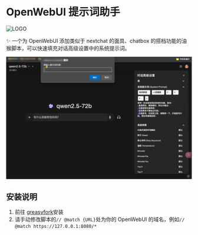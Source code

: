 # OpenWebUI 提示词助手

![LOGO](https://socialify.git.ci/susmouse/open-webui-prompt-helper/image?description=1&descriptionEditable=%F0%9F%90%92%20%E4%B8%BAopen-webui%E5%BC%80%E5%8F%91%E7%9A%84%E4%B8%80%E4%B8%AA%E6%B2%B9%E7%8C%B4%E8%84%9A%E6%9C%AC%0A%E7%94%A8%E4%BA%8E%E5%BF%AB%E6%8D%B7%E8%BE%93%E5%85%A5%E5%AF%B9%E8%AF%9D%E9%AB%98%E7%BA%A7%E8%AE%BE%E7%BD%AE%E4%B8%AD%E7%9A%84%E7%B3%BB%E7%BB%9F%E6%8F%90%E7%A4%BA%E8%AF%8D%E3%80%82%20%F0%9F%A4%96&font=Jost&language=1&logo=https%3A%2F%2Fs2.loli.net%2F2024%2F12%2F05%2FlrYpNuECMKzHwOb.png&name=1&owner=1&pattern=Floating%20Cogs&theme=Light)

✨ 一个为 OpenWebUI 添加类似于 nextchat 的面具、chatbox 的搭档功能的油猴脚本，可以快速填充对话高级设置中的系统提示词。

![截图](https://github.com/susmouse/open-webui-prompt-helper/blob/main/assets/example.png?raw=true)

## 安装说明

1. 前往 [greasyfork](https://greasyfork.org)安装
2. 请手动修改脚本的`// @match {URL}`处为你的 OpenWebUI 的域名，例如`// @match https://127.0.0.1:8080/*`
